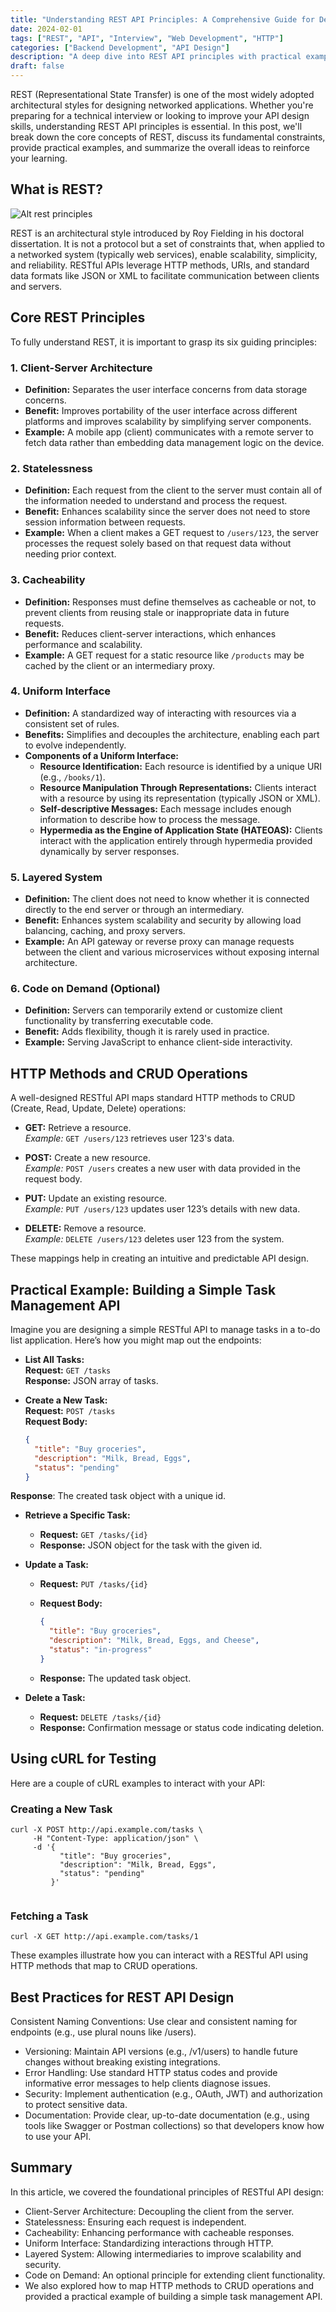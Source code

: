 ```yaml
---
title: "Understanding REST API Principles: A Comprehensive Guide for Developers"
date: 2024-02-01
tags: ["REST", "API", "Interview", "Web Development", "HTTP"]
categories: ["Backend Development", "API Design"]
description: "A deep dive into REST API principles with practical examples and best practices."
draft: false
---
```


REST (Representational State Transfer) is one of the most widely adopted architectural styles for designing networked applications. Whether you're preparing for a technical interview or looking to improve your API design skills, understanding REST API principles is essential. In this post, we'll break down the core concepts of REST, discuss its fundamental constraints, provide practical examples, and summarize the overall ideas to reinforce your learning.

## What is REST?

![Alt rest principles](/images/Characteristics-of-REST.png)


REST is an architectural style introduced by Roy Fielding in his doctoral dissertation. It is not a protocol but a set of constraints that, when applied to a networked system (typically web services), enable scalability, simplicity, and reliability. RESTful APIs leverage HTTP methods, URIs, and standard data formats like JSON or XML to facilitate communication between clients and servers.

## Core REST Principles

To fully understand REST, it is important to grasp its six guiding principles:

### 1. Client-Server Architecture
- **Definition:** Separates the user interface concerns from data storage concerns.
- **Benefit:** Improves portability of the user interface across different platforms and improves scalability by simplifying server components.
- **Example:** A mobile app (client) communicates with a remote server to fetch data rather than embedding data management logic on the device.

### 2. Statelessness
- **Definition:** Each request from the client to the server must contain all of the information needed to understand and process the request.
- **Benefit:** Enhances scalability since the server does not need to store session information between requests.
- **Example:** When a client makes a GET request to `/users/123`, the server processes the request solely based on that request data without needing prior context.

### 3. Cacheability
- **Definition:** Responses must define themselves as cacheable or not, to prevent clients from reusing stale or inappropriate data in future requests.
- **Benefit:** Reduces client-server interactions, which enhances performance and scalability.
- **Example:** A GET request for a static resource like `/products` may be cached by the client or an intermediary proxy.

### 4. Uniform Interface
- **Definition:** A standardized way of interacting with resources via a consistent set of rules.
- **Benefits:** Simplifies and decouples the architecture, enabling each part to evolve independently.
- **Components of a Uniform Interface:**
  - **Resource Identification:** Each resource is identified by a unique URI (e.g., `/books/1`).
  - **Resource Manipulation Through Representations:** Clients interact with a resource by using its representation (typically JSON or XML).
  - **Self-descriptive Messages:** Each message includes enough information to describe how to process the message.
  - **Hypermedia as the Engine of Application State (HATEOAS):** Clients interact with the application entirely through hypermedia provided dynamically by server responses.

### 5. Layered System
- **Definition:** The client does not need to know whether it is connected directly to the end server or through an intermediary.
- **Benefit:** Enhances system scalability and security by allowing load balancing, caching, and proxy servers.
- **Example:** An API gateway or reverse proxy can manage requests between the client and various microservices without exposing internal architecture.

### 6. Code on Demand (Optional)
- **Definition:** Servers can temporarily extend or customize client functionality by transferring executable code.
- **Benefit:** Adds flexibility, though it is rarely used in practice.
- **Example:** Serving JavaScript to enhance client-side interactivity.

## HTTP Methods and CRUD Operations

A well-designed RESTful API maps standard HTTP methods to CRUD (Create, Read, Update, Delete) operations:

- **GET:** Retrieve a resource.  
  *Example:* `GET /users/123` retrieves user 123's data.
  
- **POST:** Create a new resource.  
  *Example:* `POST /users` creates a new user with data provided in the request body.
  
- **PUT:** Update an existing resource.  
  *Example:* `PUT /users/123` updates user 123’s details with new data.
  
- **DELETE:** Remove a resource.  
  *Example:* `DELETE /users/123` deletes user 123 from the system.

These mappings help in creating an intuitive and predictable API design.

## Practical Example: Building a Simple Task Management API

Imagine you are designing a simple RESTful API to manage tasks in a to-do list application. Here’s how you might map out the endpoints:

- **List All Tasks:**  
  **Request:** `GET /tasks`  
  **Response:** JSON array of tasks.
  
- **Create a New Task:**  
  **Request:** `POST /tasks`  
  **Request Body:**  
  ```json
  {
    "title": "Buy groceries",
    "description": "Milk, Bread, Eggs",
    "status": "pending"
  }
  ```

**Response**: The created task object with a unique id.

- **Retrieve a Specific Task:**
  - **Request:** `GET /tasks/{id}`
  - **Response:** JSON object for the task with the given id.

- **Update a Task:**
  - **Request:** `PUT /tasks/{id}`
  - **Request Body:**
  
    ```json
    {
      "title": "Buy groceries",
      "description": "Milk, Bread, Eggs, and Cheese",
      "status": "in-progress"
    }
    ```
  
  - **Response:** The updated task object.

- **Delete a Task:**
  - **Request:** `DELETE /tasks/{id}`
  - **Response:** Confirmation message or status code indicating deletion.

## Using cURL for Testing

Here are a couple of cURL examples to interact with your API:

### Creating a New Task

```
curl -X POST http://api.example.com/tasks \
     -H "Content-Type: application/json" \
     -d '{
           "title": "Buy groceries",
           "description": "Milk, Bread, Eggs",
           "status": "pending"
         }'
        
```


### Fetching a Task
```
curl -X GET http://api.example.com/tasks/1
```
These examples illustrate how you can interact with a RESTful API using HTTP methods that map to CRUD operations.

## Best Practices for REST API Design
Consistent Naming Conventions: Use clear and consistent naming for endpoints (e.g., use plural nouns like /users).
-  Versioning:  Maintain API versions (e.g., /v1/users) to handle future changes without breaking existing integrations.
-  Error Handling:  Use standard HTTP status codes and provide informative error messages to help clients diagnose issues.
-  Security: Implement authentication (e.g., OAuth, JWT) and authorization to protect sensitive data.
-  Documentation: Provide clear, up-to-date documentation (e.g., using tools like Swagger or Postman collections) so that developers know how to use your API.

## Summary

In this article, we covered the foundational principles of RESTful API design:

- Client-Server Architecture: Decoupling the client from the server.
- Statelessness: Ensuring each request is independent.
- Cacheability: Enhancing performance with cacheable responses.
- Uniform Interface: Standardizing interactions through HTTP.
- Layered System: Allowing intermediaries to improve scalability and security.
- Code on Demand: An optional principle for extending client functionality.
- We also explored how to map HTTP methods to CRUD operations and provided a practical example of building a simple task management API.
